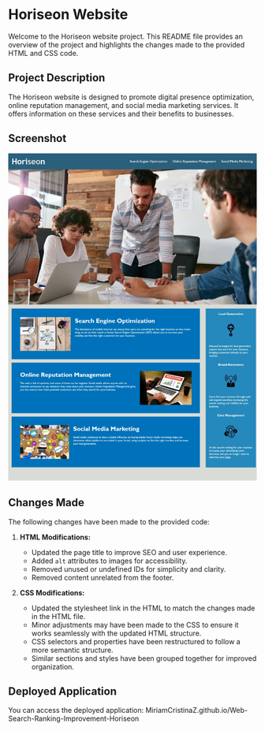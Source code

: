 # Horiseon Website

Welcome to the Horiseon website project. This README file provides an overview of the project and highlights the changes made to the provided HTML and CSS code.

## Project Description

The Horiseon website is designed to promote digital presence optimization, online reputation management, and social media marketing services. It offers information on these services and their benefits to businesses.

## Screenshot

![Horiseon Website Screenshot](screenshots\webCaptureHoriseon.jpeg)

## Changes Made

The following changes have been made to the provided code:

1. **HTML Modifications:**

   - Updated the page title to improve SEO and user experience.
   - Added `alt` attributes to images for accessibility.
   - Removed unused or undefined IDs for simplicity and clarity.
   - Removed content unrelated from the footer.

2. **CSS Modifications:**

   - Updated the stylesheet link in the HTML to match the changes made in the HTML file.
   - Minor adjustments may have been made to the CSS to ensure it works seamlessly with the updated HTML structure.
   - CSS selectors and properties have been restructured to follow a more semantic structure.
   - Similar sections and styles have been grouped together for improved organization.

## Deployed Application

You can access the deployed application:
MiriamCristinaZ.github.io/Web-Search-Ranking-Improvement-Horiseon

